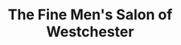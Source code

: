 ---
title: "The Fine Men's Salon of Westchester"
url: /mamaroneck/the-fine-mens-salon-of-westchester/
shop: Friseur
---